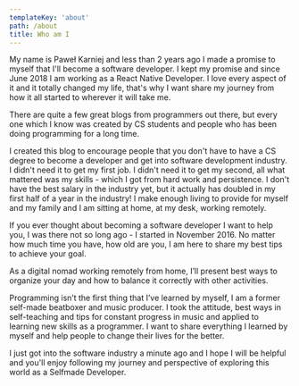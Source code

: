 ```yaml
---
templateKey: 'about'
path: /about
title: Who am I
---
```


My name is Paweł Karniej and less than 2 years ago I made a promise to myself that I'll become a software developer. I kept my promise and since June 2018 I am working as a React Native Developer. I love every aspect of it and it totally changed my life, that's why I want share my journey from how it all started to  wherever it will take me.

There are quite a few great blogs from programmers out there, but every one which I know was created by CS students and people who has been doing programming for a long time.

I created this blog to encourage people that you don't have to have a CS degree to become a developer and get into software development industry. I didn't need it to get my first job. I didn't need it to get my second, all what mattered was my skills - which I got from hard work and persistence. I don't have the best salary in the industry yet, but it actually has doubled in my first half of a year in the industry! I make enough living to provide for myself and my family and I am sitting at home, at my desk, working remotely.

If you ever thought about becoming a software developer I want to help you, I was there not so long ago - I started in November 2016. No matter how much time you have, how old are you, I am here to share my best tips to achieve your goal.

As a digital nomad working remotely from home, I’ll present best ways to organize your day and how to balance it correctly with other activities.

Programming isn’t the first thing that I’ve learned by myself, I am a former self-made beatboxer and music producer. I took the attitude, best ways in self-teaching and tips for constant progress in music and applied to learning new skills as a programmer. I want to share everything I learned by myself and help people to change their lives for the better.

I just got into the software industry a minute ago and I hope I will be helpful and you'll enjoy following my journey and perspective of exploring this world as a Selfmade Developer.
